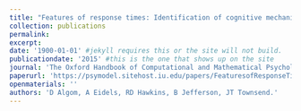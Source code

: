 ```yaml
---
title: "Features of response times: Identification of cognitive mechanisms through mathematical modeling."
collection: publications
permalink: 
excerpt: 
date: '1900-01-01' #jekyll requires this or the site will not build.
publicationdate: '2015' #this is the one that shows up on the site
journal: 'The Oxford Handbook of Computational and Mathematical Psychology'
paperurl: 'https://psymodel.sitehost.iu.edu/papers/FeaturesofResponseTimes1.pdf'
openmaterials: ''
authors: 'D Algom, A Eidels, RD Hawkins, B Jefferson, JT Townsend.'
---
```

